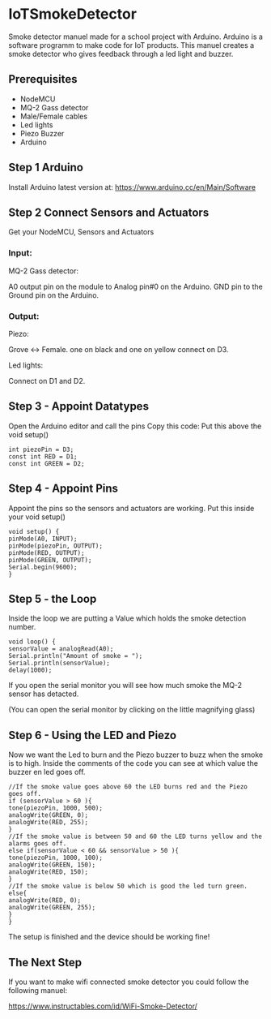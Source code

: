 # IoTSmokeDetector

Smoke detector manuel made for a school project with Arduino. 
Arduino is a software programm to make code for IoT products. 
This manuel creates a smoke detector who gives feedback through a led light and buzzer.

## Prerequisites

- NodeMCU
- MQ-2 Gass detector
- Male/Female cables
- Led lights
- Piezo Buzzer
- Arduino

## Step 1 Arduino

Install Arduino latest version at: https://www.arduino.cc/en/Main/Software

##  Step 2 Connect Sensors and Actuators
 
Get your NodeMCU, Sensors and Actuators

### Input:
MQ-2 Gass detector:

A0 output pin on the module to Analog pin#0 on the Arduino.
GND pin to the Ground pin on the Arduino.

### Output:

Piezo: 

Grove <-> Female. one on black and one on yellow connect on D3.

Led lights:

Connect on D1 and D2.

## Step 3 - Appoint Datatypes

Open the Arduino editor and call the pins
Copy this code:
Put this above the void setup()
```
int piezoPin = D3;
const int RED = D1;
const int GREEN = D2;
```

## Step 4 - Appoint Pins

Appoint the pins so the sensors and actuators are working.
Put this inside your void setup()

```
void setup() {
pinMode(A0, INPUT);
pinMode(piezoPin, OUTPUT);
pinMode(RED, OUTPUT);
pinMode(GREEN, OUTPUT);
Serial.begin(9600);
}
```

## Step 5 - the Loop

Inside the loop we are putting a Value which holds the smoke detection number. 

```
void loop() {
sensorValue = analogRead(A0);
Serial.println("Amount of smoke = ");
Serial.println(sensorValue);
delay(1000);
```

If you open the serial monitor you will see how much smoke the MQ-2 sensor has detacted.

(You can open the serial monitor by clicking on the little magnifying glass)

## Step 6 - Using the LED and Piezo

Now we want the Led to burn and the Piezo buzzer to buzz when the smoke is to high. 
Inside the comments of the code you can see at which value the buzzer en led goes off.

```
//If the smoke value goes above 60 the LED burns red and the Piezo goes off.
if (sensorValue > 60 ){
tone(piezoPin, 1000, 500);
analogWrite(GREEN, 0);
analogWrite(RED, 255);
}
//If the smoke value is between 50 and 60 the LED turns yellow and the alarms goes off.
else if(sensorValue < 60 && sensorValue > 50 ){
tone(piezoPin, 1000, 100);
analogWrite(GREEN, 150);
analogWrite(RED, 150);
}
//If the smoke value is below 50 which is good the led turn green.
else{
analogWrite(RED, 0);
analogWrite(GREEN, 255);
}
}
```

The setup is finished and the device should be working fine!

## The Next Step
 If you want to make wifi connected smoke detector you could follow the following manuel:
 
 https://www.instructables.com/id/WiFi-Smoke-Detector/

